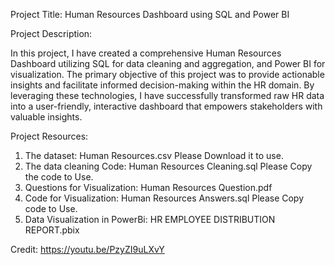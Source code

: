 Project Title: Human Resources Dashboard using SQL and Power BI

Project Description:

In this project, I have created a comprehensive Human Resources Dashboard utilizing SQL for data cleaning and aggregation, and Power BI for visualization. The primary objective of this project was to provide actionable insights and facilitate informed decision-making within the HR domain. By leveraging these technologies, I have successfully transformed raw HR data into a user-friendly, interactive dashboard that empowers stakeholders with valuable insights.

Project Resources: 
1.	The dataset: Human Resources.csv Please Download it to use.
2.	The data cleaning Code: Human Resources Cleaning.sql Please Copy the code to Use.
3.	Questions for Visualization: Human Resources Question.pdf
4.	Code for Visualization: Human Resources Answers.sql Please Copy code to Use.
5.	Data Visualization in PowerBi: HR EMPLOYEE DISTRIBUTION REPORT.pbix

Credit:
https://youtu.be/PzyZI9uLXvY




